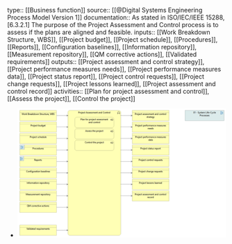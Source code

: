 type:: [[Business function]]
source:: [[@Digital Systems Engineering Process Model Version 1]]
documentation:: As stated in ISO/IEC/IEEE 15288, [6.3.2.1] The purpose of the Project Assessment and Control process is to assess if the plans are aligned and feasible.
inputs:: [[Work Breakdown Structure, WBS]], [[Project budget]], [[Project schedule]], [[Procedures]], [[Reports]], [[Configuration baselines]], [[Information repository]], [[Measurement repository]], [[QM corrective actions]], [[Validated requirements]]
outputs:: [[Project assessment and control strategy]], [[Project performance measures needs]], [[Project performance measures data]], [[Project status report]], [[Project control requests]], [[Project change requests]], [[Project lessons learned]], [[Project assessment and control record]]
activities:: [[Plan for project assessment and control]], [[Assess the project]], [[Control the project]]

- ![image.png](../assets/image_1689447946894_0.png)